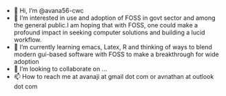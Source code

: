 - 👋 Hi, I’m @avana56-cwc
- 👀 I’m interested in use and adoption of FOSS in govt sector and among the general public.I am hoping that with FOSS, one could make a profound impact in seeking computer solutions and building a lucid workflow.
- 🌱 I’m currently learning emacs, Latex, R and thinking of ways to blend modern gui-based software with FOSS to make a breakthrough for wide adoption
- 💞️ I’m looking to collaborate on ...
- 📫 How to reach me at avanaji at gmail dot com or avnathan at outlook dot com

<!---
avana56-cwc/avana56-cwc is a ✨ special ✨ repository because its `README.md` (this file) appears on your GitHub profile.
You can click the Preview link to take a look at your changes.
--->
 
